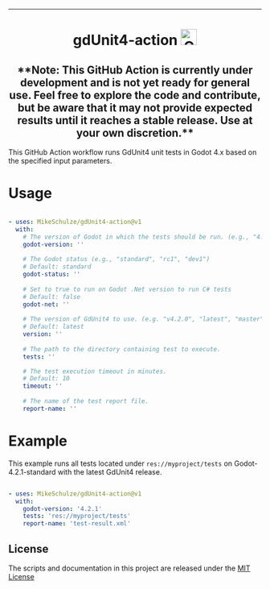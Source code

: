 
---

<h1 align="center">gdUnit4-action <img alt="GitHub release (latest by date)" src="https://img.shields.io/github/v/release/MikeSchulze/gdunit4-action" height="32"> </h1>

<h2 align="center">
**Note: This GitHub Action is currently under development and is not yet ready for general use. Feel free to explore the code and contribute, but be aware that it may not provide expected results until it reaches a stable release. Use at your own discretion.**
</h2>

This GitHub Action workflow runs GdUnit4 unit tests in Godot 4.x based on the specified input parameters.

# Usage
```yaml

- uses: MikeSchulze/gdUnit4-action@v1
  with:
    # The version of Godot in which the tests should be run. (e.g., "4.2.1")
    godot-version: ''
    
    # The Godot status (e.g., "standard", "rc1", "dev1")
    # Default: standard
    godot-status: ''
    
    # Set to true to run on Godot .Net version to run C# tests
    # Default: false
    godot-net: ''
    
    # The version of GdUnit4 to use. (e.g. "v4.2.0", "latest", "master").
    # Default: latest
    version: ''
    
    # The path to the directory containing test to execute.
    tests: ''

    # The test execution timeout in minutes.
    # Default: 10
    timeout: ''
    
    # The name of the test report file.
    report-name: ''
```


# Example
This example runs all tests located under `res://myproject/tests` on Godot-4.2.1-standard with the latest GdUnit4 release.
```yaml

- uses: MikeSchulze/gdUnit4-action@v1
  with:
    godot-version: '4.2.1'
    tests: 'res://myproject/tests'
    report-name: 'test-result.xml'
```


## License
The scripts and documentation in this project are released under the [MIT License](./LICENSE)
